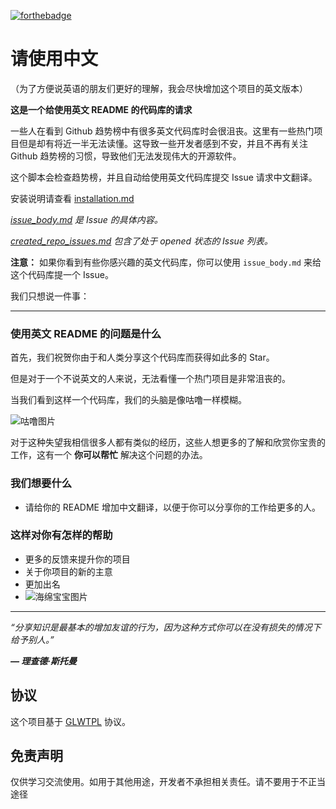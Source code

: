 [![forthebadge](https://forthebadge.com/images/badges/built-with-love.svg)](https://forthebadge.com)
# 请使用中文

（为了方便说英语的朋友们更好的理解，我会尽快增加这个项目的英文版本）

**这是一个给使用英文 README 的代码库的请求**

一些人在看到 Github 趋势榜中有很多英文代码库时会很沮丧。这里有一些热门项目但是却有将近一半无法读懂。这导致一些开发者感到不安，并且不再有关注 Github 趋势榜的习惯，导致他们无法发现伟大的开源软件。

这个脚本会检查趋势榜，并且自动给使用英文代码库提交 Issue 请求中文翻译。

安装说明请查看 [installation.md](https://github.com/us/hey-dude/blob/master/installation.md)

_[issue_body.md](https://github.com/us/hey-dude/blob/master/issue_body.md) 是 Issue 的具体内容。_

_[created_repo_issues.md](https://github.com/us/hey-dude/blob/master/created_repo_issues.md) 包含了处于 opened 状态的 Issue 列表。_

**注意：** 如果你看到有些你感兴趣的英文代码库，你可以使用 `issue_body.md` 来给这个代码库提一个 Issue。

我们只想说一件事：

---

### 使用英文 README 的问题是什么

首先，我们祝贺你由于和人类分享这个代码库而获得如此多的 Star。

但是对于一个不说英文的人来说，无法看懂一个热门项目是非常沮丧的。

当我们看到这样一个代码库，我们的头脑是像咕噜一样模糊。

![咕噜图片](https://media.giphy.com/media/V4uGHRgz0zi6Y/giphy-downsized-large.gif)

对于这种失望我相信很多人都有类似的经历，这些人想更多的了解和欣赏你宝贵的工作，这有一个 **你可以帮忙** 解决这个问题的办法。

### 我们想要什么
 - 请给你的 README 增加中文翻译，以便于你可以分享你的工作给更多的人。

### 这样对你有怎样的帮助
 - 更多的反馈来提升你的项目
 - 关于你项目的新的主意
 - 更加出名
 - ![海绵宝宝图片](https://media.giphy.com/media/3o7absbD7PbTFQa0c8/source.gif)

---

_“分享知识是最基本的增加友谊的行为，因为这种方式你可以在没有损失的情况下给予别人。”_

_**— 理查德·斯托曼**_

## 协议
这个项目基于 [GLWTPL](https://github.com/us/hey-dude/blob/master/LICENSE) 协议。

## 免责声明
仅供学习交流使用。如用于其他用途，开发者不承担相关责任。请不要用于不正当途径


